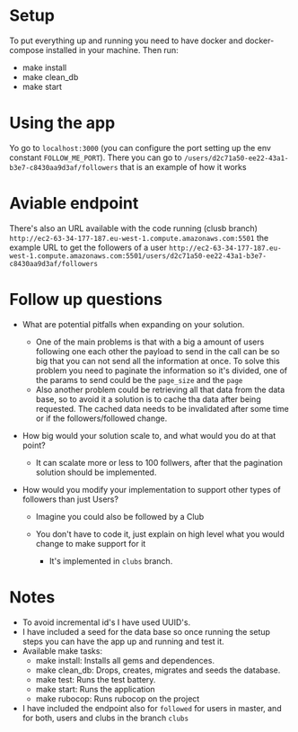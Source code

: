 # Setup

To put everything up and running you need to have docker and docker-compose installed in your machine. Then run:

* make install
* make clean_db
* make start

# Using the app

Yo go to `localhost:3000` (you can configure the port setting up the env constant `FOLLOW_ME_PORT`). There you can go to `/users/d2c71a50-ee22-43a1-b3e7-c8430aa9d3af/followers` that is an example of how it works

# Aviable endpoint

There's also an URL available with the code running (clusb branch) `http://ec2-63-34-177-187.eu-west-1.compute.amazonaws.com:5501` the example URL to get the followers of a user `http://ec2-63-34-177-187.eu-west-1.compute.amazonaws.com:5501/users/d2c71a50-ee22-43a1-b3e7-c8430aa9d3af/followers`

# Follow up questions

* What are potential pitfalls when expanding on your solution.
  * One of the main problems is that with a big a amount of users following one each other the payload to send in the call can be so big that you can not send all the information at once. To solve this problem you need to paginate the information so it's divided, one of the params to send could be the `page_size` and the `page`
  * Also another problem could be retrieving all that data from the data base, so to avoid it a solution is to cache tha data after being requested. The cached data needs to be invalidated after some time or if the followers/followed change.
* How big would your solution scale to, and what would you do at that point?
  * It can scalate more or less to 100 follwers, after that the pagination solution should be implemented.
* How would you modify your implementation to support other types of followers than
just Users?

  * Imagine you could also be followed by a Club
  * You don't have to code it, just explain on high level what you would change to
make support for it

    * It's implemented in `clubs` branch.

# Notes

* To avoid incremental id's I have used UUID's.
* I have included a seed for the data base so once running the setup steps you can have the app up and running and test it.
* Available make tasks:
  * make install: Installs all gems and dependences.
  * make clean_db: Drops, creates, migrates and seeds the database.
  * make test: Runs the test battery.
  * make start: Runs the application
  * make rubocop: Runs rubocop on the project
* I have included the endpoint also for `followed` for users in master, and for both, users and clubs in the branch `clubs`

